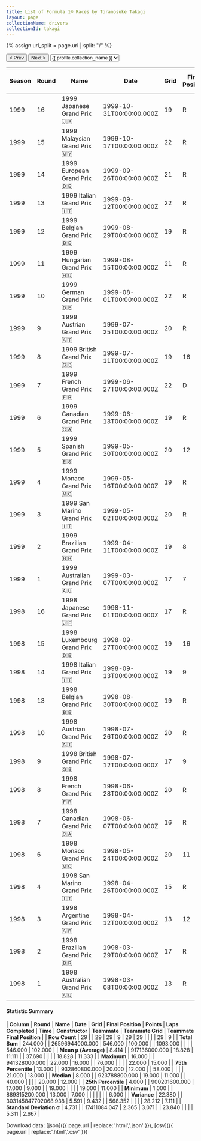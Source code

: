 ```yaml
---
title: List of Formula 1® Races by Toranosuke Takagi
layout: page
collectionName: drivers
collectionId: takagi
---
```


{% assign url_split = page.url | split: "/" %}
<div id="collection-navigation">
<button onclick="selector.options[selector.selectedIndex-1].value && (window.location = selector.options[selector.selectedIndex-1].value);">&lt; Prev</button>
<button onclick="selector.options[selector.selectedIndex+1].value && (window.location = selector.options[selector.selectedIndex+1].value);">Next &gt;</button>
<select id="selector" onchange="this.options[this.selectedIndex].value && (window.location = this.options[this.selectedIndex].value);">
  {% for collectionId in site.data[page.collectionName].refs %}
    {% if collectionId == page.collectionId %}
      {% assign selected = "selected" %}
    {% else %}
      {% assign selected = "" %}
    {% endif %}
    {% assign profile = site.data[page.collectionName][collectionId].profile %}
    <option value="/f1/{{ page.collectionName }}/{{ collectionId }}/{{ url_split[4] }}" {{ selected }}>{{ profile.collection_name }}</option>
  {% endfor %}
</select>
</div>

| Season | Round | Name | Date | Grid | Final Position | Points | Laps Completed | Time | Constructor | Teammate | Teammate Grid | Teammate Final Position |
|--|--|--|--|--|--|--|--|--|--|--|--|--|
| 1999 | 16 | 1999 Japanese Grand Prix 🇯🇵 | 1999-10-31T00:00:00.000Z | 19 | R | 0.0 | 43 |   | Arrows 🇬🇧 | [Pedro de la Rosa 🇪🇸](/f1/drivers/rosa) | 21 | 13 |
| 1999 | 15 | 1999 Malaysian Grand Prix 🇲🇾 | 1999-10-17T00:00:00.000Z | 22 | R | 0.0 | 7 |   | Arrows 🇬🇧 | [Pedro de la Rosa 🇪🇸](/f1/drivers/rosa) | 20 | R |
| 1999 | 14 | 1999 European Grand Prix 🇩🇪 | 1999-09-26T00:00:00.000Z | 21 | R | 0.0 | 42 |   | Arrows 🇬🇧 | [Pedro de la Rosa 🇪🇸](/f1/drivers/rosa) | 22 | R |
| 1999 | 13 | 1999 Italian Grand Prix 🇮🇹 | 1999-09-12T00:00:00.000Z | 22 | R | 0.0 | 35 |   | Arrows 🇬🇧 | [Pedro de la Rosa 🇪🇸](/f1/drivers/rosa) | 21 | R |
| 1999 | 12 | 1999 Belgian Grand Prix 🇧🇪 | 1999-08-29T00:00:00.000Z | 19 | R | 0.0 | 0 |   | Arrows 🇬🇧 | [Pedro de la Rosa 🇪🇸](/f1/drivers/rosa) | 22 | R |
| 1999 | 11 | 1999 Hungarian Grand Prix 🇭🇺 | 1999-08-15T00:00:00.000Z | 21 | R | 0.0 | 26 |   | Arrows 🇬🇧 | [Pedro de la Rosa 🇪🇸](/f1/drivers/rosa) | 20 | 15 |
| 1999 | 10 | 1999 German Grand Prix 🇩🇪 | 1999-08-01T00:00:00.000Z | 22 | R | 0.0 | 15 |   | Arrows 🇬🇧 | [Pedro de la Rosa 🇪🇸](/f1/drivers/rosa) | 20 | R |
| 1999 | 9 | 1999 Austrian Grand Prix 🇦🇹 | 1999-07-25T00:00:00.000Z | 20 | R | 0.0 | 25 |   | Arrows 🇬🇧 | [Pedro de la Rosa 🇪🇸](/f1/drivers/rosa) | 21 | R |
| 1999 | 8 | 1999 British Grand Prix 🇬🇧 | 1999-07-11T00:00:00.000Z | 19 | 16 | 0.0 | 58 |   | Arrows 🇬🇧 | [Pedro de la Rosa 🇪🇸](/f1/drivers/rosa) | 20 | R |
| 1999 | 7 | 1999 French Grand Prix 🇫🇷 | 1999-06-27T00:00:00.000Z | 22 | D | 0.0 | 71 |   | Arrows 🇬🇧 | [Pedro de la Rosa 🇪🇸](/f1/drivers/rosa) | 21 | 11 |
| 1999 | 6 | 1999 Canadian Grand Prix 🇨🇦 | 1999-06-13T00:00:00.000Z | 19 | R | 0.0 | 41 |   | Arrows 🇬🇧 | [Pedro de la Rosa 🇪🇸](/f1/drivers/rosa) | 20 | R |
| 1999 | 5 | 1999 Spanish Grand Prix 🇪🇸 | 1999-05-30T00:00:00.000Z | 20 | 12 | 0.0 | 62 |   | Arrows 🇬🇧 | [Pedro de la Rosa 🇪🇸](/f1/drivers/rosa) | 19 | 11 |
| 1999 | 4 | 1999 Monaco Grand Prix 🇲🇨 | 1999-05-16T00:00:00.000Z | 19 | R | 0.0 | 36 |   | Arrows 🇬🇧 | [Pedro de la Rosa 🇪🇸](/f1/drivers/rosa) | 21 | R |
| 1999 | 3 | 1999 San Marino Grand Prix 🇮🇹 | 1999-05-02T00:00:00.000Z | 20 | R | 0.0 | 29 |   | Arrows 🇬🇧 | [Pedro de la Rosa 🇪🇸](/f1/drivers/rosa) | 18 | R |
| 1999 | 2 | 1999 Brazilian Grand Prix 🇧🇷 | 1999-04-11T00:00:00.000Z | 19 | 8 | 0.0 | 69 |   | Arrows 🇬🇧 | [Pedro de la Rosa 🇪🇸](/f1/drivers/rosa) | 17 | R |
| 1999 | 1 | 1999 Australian Grand Prix 🇦🇺 | 1999-03-07T00:00:00.000Z | 17 | 7 | 0.0 | 57 | +1:26.288 | Arrows 🇬🇧 | [Pedro de la Rosa 🇪🇸](/f1/drivers/rosa) | 18 | 6 |
| 1998 | 16 | 1998 Japanese Grand Prix 🇯🇵 | 1998-11-01T00:00:00.000Z | 17 | R | 0.0 | 28 |   | Tyrrell 🇬🇧 | [Ricardo Rosset 🇧🇷](/f1/drivers/rosset) | 0 | F |
| 1998 | 15 | 1998 Luxembourg Grand Prix 🇩🇪 | 1998-09-27T00:00:00.000Z | 19 | 16 | 0.0 | 65 |   | Tyrrell 🇬🇧 | [Ricardo Rosset 🇧🇷](/f1/drivers/rosset) | 22 | R |
| 1998 | 14 | 1998 Italian Grand Prix 🇮🇹 | 1998-09-13T00:00:00.000Z | 19 | 9 | 0.0 | 52 |   | Tyrrell 🇬🇧 | [Ricardo Rosset 🇧🇷](/f1/drivers/rosset) | 18 | 12 |
| 1998 | 13 | 1998 Belgian Grand Prix 🇧🇪 | 1998-08-30T00:00:00.000Z | 19 | R | 0.0 | 10 |   | Tyrrell 🇬🇧 | [Ricardo Rosset 🇧🇷](/f1/drivers/rosset) | 20 | W |
| 1998 | 10 | 1998 Austrian Grand Prix 🇦🇹 | 1998-07-26T00:00:00.000Z | 20 | R | 0.0 | 0 |   | Tyrrell 🇬🇧 | [Ricardo Rosset 🇧🇷](/f1/drivers/rosset) | 22 | 12 |
| 1998 | 9 | 1998 British Grand Prix 🇬🇧 | 1998-07-12T00:00:00.000Z | 17 | 9 | 0.0 | 56 |   | Tyrrell 🇬🇧 | [Ricardo Rosset 🇧🇷](/f1/drivers/rosset) | 20 | R |
| 1998 | 8 | 1998 French Grand Prix 🇫🇷 | 1998-06-28T00:00:00.000Z | 20 | R | 0.0 | 60 |   | Tyrrell 🇬🇧 | [Ricardo Rosset 🇧🇷](/f1/drivers/rosset) | 18 | R |
| 1998 | 7 | 1998 Canadian Grand Prix 🇨🇦 | 1998-06-07T00:00:00.000Z | 16 | R | 0.0 | 0 |   | Tyrrell 🇬🇧 | [Ricardo Rosset 🇧🇷](/f1/drivers/rosset) | 22 | 8 |
| 1998 | 6 | 1998 Monaco Grand Prix 🇲🇨 | 1998-05-24T00:00:00.000Z | 20 | 11 | 0.0 | 76 |   | Tyrrell 🇬🇧 | [Ricardo Rosset 🇧🇷](/f1/drivers/rosset) | 0 | F |
| 1998 | 4 | 1998 San Marino Grand Prix 🇮🇹 | 1998-04-26T00:00:00.000Z | 15 | R | 0.0 | 40 |   | Tyrrell 🇬🇧 | [Ricardo Rosset 🇧🇷](/f1/drivers/rosset) | 22 | R |
| 1998 | 3 | 1998 Argentine Grand Prix 🇦🇷 | 1998-04-12T00:00:00.000Z | 13 | 12 | 0.0 | 70 |   | Tyrrell 🇬🇧 | [Ricardo Rosset 🇧🇷](/f1/drivers/rosset) | 21 | 14 |
| 1998 | 2 | 1998 Brazilian Grand Prix 🇧🇷 | 1998-03-29T00:00:00.000Z | 17 | R | 0.0 | 19 |   | Tyrrell 🇬🇧 | [Ricardo Rosset 🇧🇷](/f1/drivers/rosset) | 21 | R |
| 1998 | 1 | 1998 Australian Grand Prix 🇦🇺 | 1998-03-08T00:00:00.000Z | 13 | R | 0.0 | 1 |   | Tyrrell 🇬🇧 | [Ricardo Rosset 🇧🇷](/f1/drivers/rosset) | 19 | R |

#### Statistic Summary

| **Column** | **Round** | **Name** | **Date** | **Grid** | **Final Position** | **Points** | **Laps Completed** | **Time** | **Constructor** | **Teammate** | **Teammate Grid** | **Teammate Final Position** |
| **Row Count** | 29 |  | 29 | 29 | 9 | 29 | 29 |  |  |  | 29 | 9 |
| **Total Sum** | 244.000 |  | 26596944000.000 | 546.000 | 100.000 |  | 1093.000 |  |  |  | 546.000 | 102.000 |
| **Mean μ (Average)** | 8.414 |  | 917136000.000 | 18.828 | 11.111 |  | 37.690 |  |  |  | 18.828 | 11.333 |
| **Maximum** | 16.000 |  | 941328000.000 | 22.000 | 16.000 |  | 76.000 |  |  |  | 22.000 | 15.000 |
| **75th Percentile** | 13.000 |  | 932860800.000 | 20.000 | 12.000 |  | 58.000 |  |  |  | 21.000 | 13.000 |
| **Median** | 8.000 |  | 923788800.000 | 19.000 | 11.000 |  | 40.000 |  |  |  | 20.000 | 12.000 |
| **25th Percentile** | 4.000 |  | 900201600.000 | 17.000 | 9.000 |  | 19.000 |  |  |  | 19.000 | 11.000 |
| **Minimum** | 1.000 |  | 889315200.000 | 13.000 | 7.000 |  |  |  |  |  |  | 6.000 |
| **Variance** | 22.380 |  | 303145847702068.938 | 5.591 | 9.432 |  | 568.352 |  |  |  | 28.212 | 7.111 |
| **Standard Deviation σ** | 4.731 |  | 17411084.047 | 2.365 | 3.071 |  | 23.840 |  |  |  | 5.311 | 2.667 |

Download data: [json]({{ page.url | replace:'.html','.json' }}), [csv]({{ page.url | replace:'.html','.csv' }})

